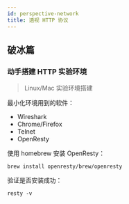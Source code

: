 ```yaml
---
id: perspective-network
title: 透视 HTTP 协议
---
```


## 破冰篇

### 动手搭建 HTTP 实验环境

> Linux/Mac 实验环境搭建

最小化环境用到的软件：

- Wireshark
- Chrome/Firefox
- Telnet
- OpenResty

使用 homebrew 安装 OpenResty：

```shell
brew install openresty/brew/openresty
```

验证是否安装成功：

```shell
resty -v
```
